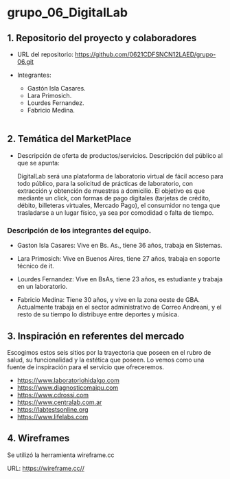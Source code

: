 # grupo_06_DigitalLab

## 1. Repositorio del proyecto y colaboradores
- URL del repositorio: https://github.com/0621CDFSNCN12LAED/grupo-06.git

- Integrantes:
    - Gastón Isla Casares.
    - Lara Primosich.
    - Lourdes Fernandez.
    - Fabricio Medina.
    
    <br/>

## 2. Temática del MarketPlace

- Descripción de oferta de productos/servicios. Descripción del público al que se apunta: 

    DigitalLab será una plataforma de laboratorio virtual de fácil acceso para todo público, para la solicitud de prácticas de laboratorio, con extracción y obtención de muestras a domicilio. El objetivo es que mediante un click, con formas de pago digitales (tarjetas de crédito, débito, billeteras virtuales, Mercado Pago), el consumidor no tenga que trasladarse a un lugar físico, ya sea por comodidad o falta de tiempo. 


### Descripción de los integrantes del equipo.

- Gaston Isla Casares: Vive en Bs. As., tiene 36 años, trabaja en Sistemas.

- Lara Primosich: Vive en Buenos Aires, tiene 27 años, trabaja en soporte técnico de it.

- Lourdes Fernandez: Vive en BsAs, tiene 23 años, es estudiante y trabaja en un laboratorio.

- Fabricio Medina: Tiene 30 años, y vive en la zona oeste de GBA. Actualmente trabaja en el sector administrativo de Correo Andreani, y el resto de su tiempo lo distribuye entre deportes y música.


## 3. Inspiración en referentes del mercado
Escogimos estos seis sitios por la trayectoria que poseen en el rubro de salud, su funcionalidad y la estética que poseen. Lo vemos como una fuente de inspiración para el servicio que ofreceremos.

- https://www.laboratoriohidalgo.com
- https://www.diagnosticomaipu.com
- https://www.cdrossi.com
- https://www.centralab.com.ar
- https://labtestsonline.org
- https://www.lifelabs.com


## 4. Wireframes

Se utilizó la herramienta wireframe.cc

URL: https://wireframe.cc//